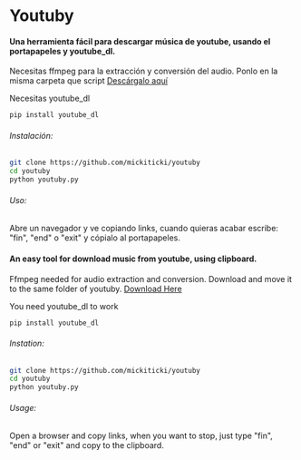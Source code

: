# Youtuby

#### Una herramienta fácil para descargar música de youtube, usando el portapapeles y youtube_dl.

Necesitas ffmpeg para la extracción y conversión del audio. Ponlo en la misma carpeta que script
[Descárgalo aquí](https://www.google.com/url?sa=t&rct=j&q=&esrc=s&source=web&cd=&cad=rja&uact=8&ved=2ahUKEwi48pmUgcDtAhUYjhQKHcKKDsYQjBAwAXoECAgQAQ&url=https%3A%2F%2Fffmpeg.org%2Fdownload.html&usg=AOvVaw3jKuUfJ-EELHSbsFN66lZR)

Necesitas youtube_dl

```bash
pip install youtube_dl
```
###### Instalación:

```bash
git clone https://github.com/mickiticki/youtuby
cd youtuby
python youtuby.py
```
###### Uso:

Abre un navegador y ve copiando links, cuando quieras acabar escribe: "fin", "end" o "exit" y cópialo al portapapeles.


#### An easy tool for download music from youtube, using clipboard.

Ffmpeg needed for audio extraction and conversion. Download and move it to the same folder of youtuby.
[Download Here](https://www.google.com/url?sa=t&rct=j&q=&esrc=s&source=web&cd=&cad=rja&uact=8&ved=2ahUKEwi48pmUgcDtAhUYjhQKHcKKDsYQjBAwAXoECAgQAQ&url=https%3A%2F%2Fffmpeg.org%2Fdownload.html&usg=AOvVaw3jKuUfJ-EELHSbsFN66lZR)

You need youtube_dl to work

```bash
pip install youtube_dl
```
###### Instation:

```bash
git clone https://github.com/mickiticki/youtuby
cd youtuby
python youtuby.py
```
###### Usage:

Open a browser and copy links, when you want to stop, just type "fin", "end" or "exit" and copy to the clipboard.
